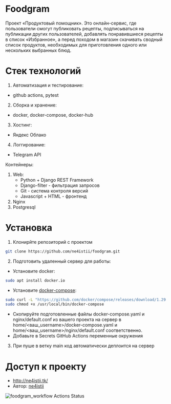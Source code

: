 # Foodgram
Проект «Продуктовый помощник».
Это онлайн-сервис, где пользователи смогут публиковать рецепты, подписываться на публикации других пользователей, добавлять понравившиеся рецепты в список «Избранное», а перед походом в магазин скачивать сводный список продуктов, необходимых для приготовления одного или нескольких выбранных блюд.

# Стек технологий
1. Автоматизация и тестирование:
- github actions, pytest
2. Сборка и хранение:
- docker, docker-compose, docker-hub
3. Хостинг:
- Яндекс Облако
4. Логгирование:
- Telegram API

Контейнеры:
1. Web:
    - Python + Django REST Framework
    - Django-filter - фильтрация запросов
    - Git - система контроля версий
    - Javascript + HTML - фронтенд
2. Nginx
3. Postgresql

# Установка
1. Клонирйте репозиторий с проектом
```sh
git clone https://github.com/ne4istii/foodgram.git
```
2. Подготовить удаленный сервер для работы:
- Установите docker:
```sh
sudo apt install docker.io 
```
- Установите [docker-compose](https://docs.docker.com/compose/install/):
```sh
sudo curl -L "https://github.com/docker/compose/releases/download/1.29.2/docker-compose-$(uname -s)-$(uname -m)" -o /usr/local/bin/docker-compose
sudo chmod +x /usr/local/bin/docker-compose
```
- Скопируйте подготовленные файлы docker-compose.yaml и nginx/default.conf из вашего проекта на сервер в home/<ваш_username>/docker-compose.yaml и home/<ваш_username>/nginx/default.conf соответственно.
- Добавьте в Secrets GitHub Actions переменные окружения
3. При пуше в ветку main код автоматически деплоится на сервер

# Доступ к проекту
- http://ne4istii.tk/
- Автор: [ne4istii](https://github.com/ne4istii)

![foodgram_workflow Actions Status](https://github.com/ne4istii/foodgram/actions/workflows/foodgram_workflow.yaml/badge.svg)
